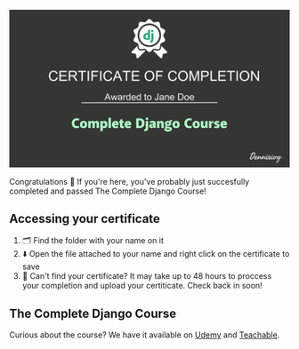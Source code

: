 ![alt text](certificates/jane-doe/Django-Certificate.png)

Congratulations 🥳
If you're here, you've probably just succesfully completed and passed The Complete Django Course!

## Accessing your certificate
1. 🗂️ Find the folder with your name on it 
2. ⬇️ Open the file attached to your name and right click on the certificate to save
3. 🤨 Can't find your certificate? It may take up to 48 hours to proccess your completion and upload your certiticate. Check back in soon! 

## The Complete Django Course 
Curious about the course? We have it available on [Udemy](https://www.udemy.com/course/python-django-2021-complete-course/?couponCode=LEADERSALE24B) and [Teachable](https://dennisivy.teachable.com/p/django-beginners-course). 



